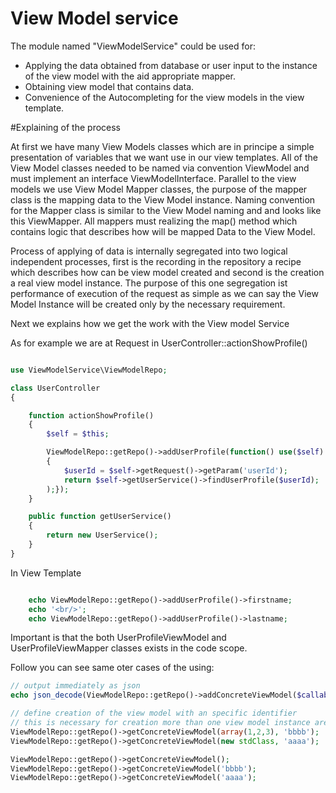 View Model service
==================


The module named "ViewModelService" could be used for:

 - Applying the data obtained from database or user input to the instance of the view model  with the aid appropriate mapper.
 - Obtaining view model that contains data.
 - Convenience of the Autocompleting for the  view models in the view template.


#Explaining of the process

At first we have many View Models classes which are in principe a simple presentation of variables that we want use in our view templates.
All of the View Model classes needed to be named via convention <ConcreteName>ViewModel and must implement an interface ViewModelInterface.
Parallel to the view models we use View Model Mapper classes, the purpose of the mapper class is the mapping data to the View Model instance.
Naming convention for the Mapper class is similar to the View Model naming and and looks like this <ConcreteName>ViewMapper.
All mappers must realizing the map() method which contains logic that describes how will be mapped Data to the View Model.

Process of applying of data is internally segregated into two logical independent processes,
first is the recording in the repository a recipe which describes how can be view model created and second is the creation a real view model instance.
The purpose of this one segregation ist performance of execution of the request as simple as we can say the View Model Instance will be created
only by the necessary requirement.

Next we explains how we get the work with the View model Service

As for example we are at Request in UserController::actionShowProfile()

```php

use ViewModelService\ViewModelRepo;

class UserController
{

	function actionShowProfile()
	{
		$self = $this;

		ViewModelRepo::getRepo()->addUserProfile(function() use($self)
		{
			$userId = $self->getRequest()->getParam('userId');
			return $self->getUserService()->findUserProfile($userId);
		);});
	}

	public function getUserService()
	{
		return new UserService();
	}
}

```

In View Template

```php

	echo ViewModelRepo::getRepo()->addUserProfile()->firstname;
	echo '<br/>';
	echo ViewModelRepo::getRepo()->addUserProfile()->lastname;

```

Important is that the both UserProfileViewModel and UserProfileViewMapper classes exists in the code scope.

Follow you can see same oter cases of the using:

```php
// output immediately as json
echo json_decode(ViewModelRepo::getRepo()->addConcreteViewModel($callable)->getConcreteMode());

// define creation of the view model with an specific identifier
// this is necessary for creation more than one view model instance are contains different data
ViewModelRepo::getRepo()->getConcreteViewModel(array(1,2,3), 'bbbb');
ViewModelRepo::getRepo()->getConcreteViewModel(new stdClass, 'aaaa');

ViewModelRepo::getRepo()->getConcreteViewModel();
ViewModelRepo::getRepo()->getConcreteViewModel('bbbb');
ViewModelRepo::getRepo()->getConcreteViewModel('aaaa');

```
